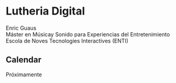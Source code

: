 <h1>Lutheria Digital</h1>
Enric Guaus<br>
Máster en Músicay Sonido para Experiencias del Entretenimiento<br>
Escola de Noves Tecnologies Interactives (ENTI)<br>

<h2>Calendar</h2>

Próximamente
